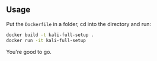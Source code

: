 ## Usage 

Put the `Dockerfile` in a folder, cd into the directory and run:

```bash
docker build -t kali-full-setup .
docker run -it kali-full-setup
```

You're good to go. 
